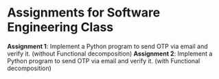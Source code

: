 # Assignments for Software Engineering Class

**Assignment 1**: Implement a Python program to send OTP via email and verify it. (without Functional decomposition)
**Assignment 2**: Implement a Python program to send OTP via email and verify it. (with Functional decomposition)
